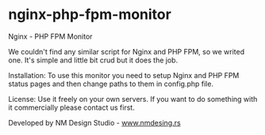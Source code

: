 nginx-php-fpm-monitor
=====================

Nginx - PHP FPM Monitor

We couldn't find any similar script for Nginx and PHP FPM, so we writed one. It's simple and little bit crud but it does the job.

Installation:
To use this monitor you need to setup Nginx and PHP FPM status pages and then change paths to them in config.php file.

License:
Use it freely on your own servers. If you want to do something with it commercially please contact us first.

Developed by NM Design Studio - www.nmdesing.rs
